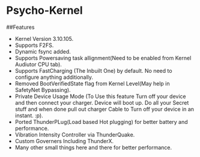 # Psycho-Kernel


##Features
- Kernel Version 3.10.105.
- Supports F2FS.
- Dynamic fsync added.
- Supports Powersaving task allignment(Need to be enabled from Kernel Audiutor CPU tab).
- Supports FastCharging (The Inbuilt One) by default. No need to configure anything additionally.
- Removed BootVerifiedState flag from Kernel Level(May help in SafetyNet Bypassing).
- Private Device Usage Mode (To Use this feature Turn off your device and then connect your charger. Device will boot up. Do all your Secret stuff and when done pull out charger Cable to Turn off your device in an instant. :p).
- Ported ThunderPLug(Load based Hot plugging) for better battery and performance.
- Vibration Intensity Controller via ThunderQuake.
- Custom Governers Including ThunderX.
- Many other small things here and there for better performance.
